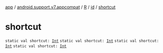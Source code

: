 [app](../../../index.md) / [android.support.v7.appcompat](../../index.md) / [R](../index.md) / [id](index.md) / [shortcut](.)

# shortcut

`static val shortcut: `[`Int`](https://kotlinlang.org/api/latest/jvm/stdlib/kotlin/-int/index.html)
`static val shortcut: `[`Int`](https://kotlinlang.org/api/latest/jvm/stdlib/kotlin/-int/index.html)
`static val shortcut: `[`Int`](https://kotlinlang.org/api/latest/jvm/stdlib/kotlin/-int/index.html)
`static val shortcut: `[`Int`](https://kotlinlang.org/api/latest/jvm/stdlib/kotlin/-int/index.html)